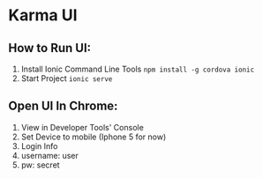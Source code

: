 # Karma UI

## How to Run UI:
1. Install Ionic Command Line Tools `npm install -g cordova ionic`
2. Start Project `ionic serve`

## Open UI In Chrome:
1. View in Developer Tools' Console
2. Set Device to mobile (Iphone 5 for now)
3. Login Info
  1. username: user
  2. pw: secret
